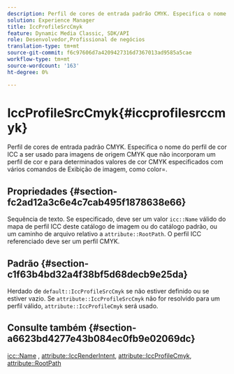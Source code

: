 ```yaml
---
description: Perfil de cores de entrada padrão CMYK. Especifica o nome do perfil de cor ICC a ser usado para imagens de origem CMYK que não incorporam um perfil de cor e para determinados valores de cor CMYK especificados com vários comandos de Exibição de imagem, como color=.
solution: Experience Manager
title: IccProfileSrcCmyk
feature: Dynamic Media Classic, SDK/API
role: Desenvolvedor,Profissional de negócios
translation-type: tm+mt
source-git-commit: f6c97606d7a4209427316d7367013ad9585a5cae
workflow-type: tm+mt
source-wordcount: '163'
ht-degree: 0%

---
```



# IccProfileSrcCmyk{#iccprofilesrccmyk}

Perfil de cores de entrada padrão CMYK. Especifica o nome do perfil de cor ICC a ser usado para imagens de origem CMYK que não incorporam um perfil de cor e para determinados valores de cor CMYK especificados com vários comandos de Exibição de imagem, como color=.

## Propriedades {#section-fc2ad12a3c6e4c7cab495f1878638e66}

Sequência de texto. Se especificado, deve ser um valor `icc::Name` válido do mapa de perfil ICC deste catálogo de imagem ou do catálogo padrão, ou um caminho de arquivo relativo a `attribute::RootPath`. O perfil ICC referenciado deve ser um perfil CMYK.

## Padrão {#section-c1f63b4bd32a4f38bf5d68decb9e25da}

Herdado de `default::IccProfileSrcCmyk` se não estiver definido ou se estiver vazio. Se `attribute::IccProfileSrcCmyk` não for resolvido para um perfil válido, `attribute::IccProfileCmyk` será usado.

## Consulte também {#section-a6623bd4277e43b084ec0fb9e02069dc}

[icc::Name](../../../../../is-api/image-catalog/image-serving-api-ref/c-image-catalog-reference/c-icc-profile-map-reference/r-name-icc.md#reference-9e7d3c8e35434981a3dfac66b8946cbe) ,  [attribute::IccRenderIntent](../../../../../is-api/image-catalog/image-serving-api-ref/c-image-catalog-reference/c-attributes-reference/r-iccrenderintent.md#reference-012f207f28bd4406a5368d23ed95a51f),  [attribute::IccProfileCmyk](../../../../../is-api/image-catalog/image-serving-api-ref/c-image-catalog-reference/c-attributes-reference/r-iccprofilecmyk.md#reference-db89f9dac33e447cadb359ec1ba27ee0),  [attribute::RootPath](../../../../../is-api/image-catalog/image-serving-api-ref/c-image-catalog-reference/c-attributes-reference/r-rootpath.md#reference-17d57e5967be403b8408fa7214017494)
